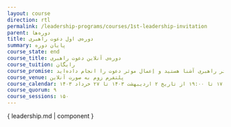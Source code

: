 ```yaml
---
layout: course
direction: rtl
permalink: /leadership-programs/courses/1st-leadership-invitation
parent: دوره‌ها
title: دوره‌ی اول دعوت راهبری
summary: پایان دوره
course_state: end
course_title: دوره‌ی آنلاین دعوت راهبری
course_tuition: رایگان
course_promise: شما در حالی دوره را ترک می‌کنید که با قلمروی گفتگویی راهبر و اِعمال موثر راهبری آشنا هستید و اِعمال موثر دعوت را انجام داده‌اید
course_venue: پلتفرم زوم به صورت آنلاین
course_calendar: یکشنبه‌ها ساعت ۱۷:۰۰ تا ۱۹:۰۰ از تاریخ ۲ اردیبهشت ۱۴۰۳ تا ۲۷ خرداد ۱۴۰۳
course_quorum: ۹
course_sessions: ۱۵۰
---
```


{ leadership.md | component }
